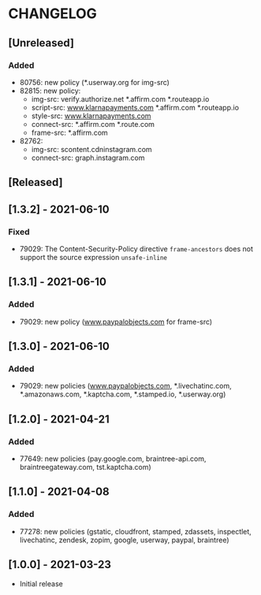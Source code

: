 # CHANGELOG

## [Unreleased]
### Added
- 80756: new policy (*.userway.org for img-src)
- 82815: new policy:
    - img-src: verify.authorize.net *.affirm.com *.routeapp.io
    - script-src: www.klarnapayments.com *.affirm.com *.routeapp.io
    - style-src: www.klarnapayments.com
    - connect-src: *.affirm.com *.route.com
    - frame-src: *.affirm.com
- 82762:
    - img-src: scontent.cdninstagram.com
    - connect-src: graph.instagram.com

## [Released]

## [1.3.2] - 2021-06-10
### Fixed
- 79029: The Content-Security-Policy directive `frame-ancestors` does not support the source expression `unsafe-inline`
## [1.3.1] - 2021-06-10
### Added
- 79029: new policy (www.paypalobjects.com for frame-src)
## [1.3.0] - 2021-06-10
### Added
- 79029: new policies (www.paypalobjects.com, *.livechatinc.com, *.amazonaws.com, *.kaptcha.com, *.stamped.io, *.userway.org)
## [1.2.0] - 2021-04-21
### Added
- 77649: new policies (pay.google.com, braintree-api.com, braintreegateway.com, tst.kaptcha.com)

## [1.1.0] - 2021-04-08
### Added
- 77278: new policies (gstatic, cloudfront, stamped, zdassets, inspectlet, livechatinc, zendesk, zopim, google, userway, paypal, braintree)

## [1.0.0] - 2021-03-23
- Initial release
